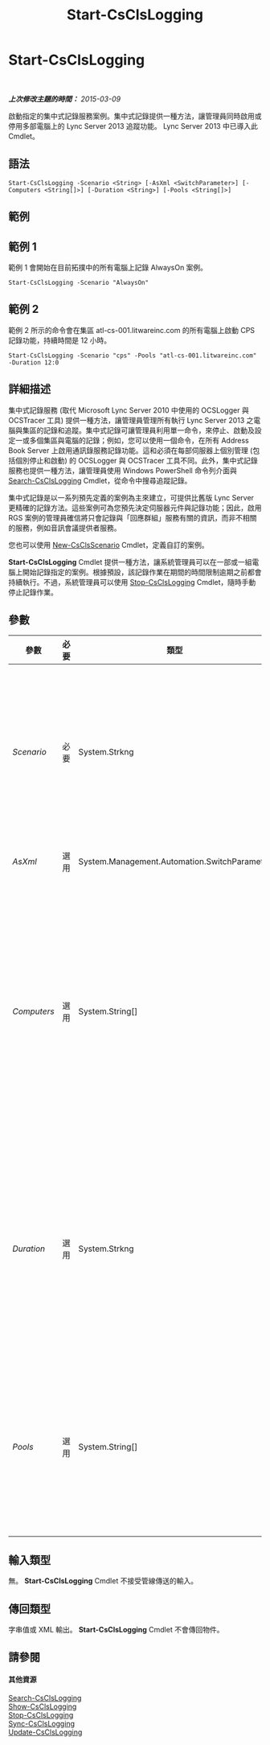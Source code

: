﻿---
title: Start-CsClsLogging
TOCTitle: Start-CsClsLogging
ms:assetid: cac15f5a-5a0c-4b3c-9bef-bb4fd44005b2
ms:mtpsurl: https://technet.microsoft.com/zh-tw/library/JJ619190(v=OCS.15)
ms:contentKeyID: 49292309
ms.date: 08/24/2015
mtps_version: v=OCS.15
ms.translationtype: HT
---

# Start-CsClsLogging

 

_**上次修改主題的時間：** 2015-03-09_

啟動指定的集中式記錄服務案例。集中式記錄提供一種方法，讓管理員同時啟用或停用多部電腦上的 Lync Server 2013 追蹤功能。 Lync Server 2013 中已導入此 Cmdlet。

## 語法

    Start-CsClsLogging -Scenario <String> [-AsXml <SwitchParameter>] [-Computers <String[]>] [-Duration <String>] [-Pools <String[]>]

## 範例

## 範例 1

範例 1 會開始在目前拓撲中的所有電腦上記錄 AlwaysOn 案例。

    Start-CsClsLogging -Scenario "AlwaysOn"

## 範例 2

範例 2 所示的命令會在集區 atl-cs-001.litwareinc.com 的所有電腦上啟動 CPS 記錄功能，持續時間是 12 小時。

    Start-CsClsLogging -Scenario "cps" -Pools "atl-cs-001.litwareinc.com" -Duration 12:0

## 詳細描述

集中式記錄服務 (取代 Microsoft Lync Server 2010 中使用的 OCSLogger 與 OCSTracer 工具) 提供一種方法，讓管理員管理所有執行 Lync Server 2013 之電腦與集區的記錄和追蹤。集中式記錄可讓管理員利用單一命令，來停止、啟動及設定一或多個集區與電腦的記錄；例如，您可以使用一個命令，在所有 Address Book Server 上啟用通訊錄服務記錄功能。這和必須在每部伺服器上個別管理 (包括個別停止和啟動) 的 OCSLogger 與 OCSTracer 工具不同。此外，集中式記錄服務也提供一種方法，讓管理員使用 Windows PowerShell 命令列介面與 [Search-CsClsLogging](search-csclslogging.md) Cmdlet，從命令中搜尋追蹤記錄。

集中式記錄是以一系列預先定義的案例為主來建立，可提供比舊版 Lync Server 更精確的記錄方法。這些案例可為您預先決定伺服器元件與記錄功能；因此，啟用 RGS 案例的管理員確信將只會記錄與「回應群組」服務有關的資訊，而非不相關的服務，例如音訊會議提供者服務。

您也可以使用 [New-CsClsScenario](new-csclsscenario.md) Cmdlet，定義自訂的案例。

**Start-CsClsLogging** Cmdlet 提供一種方法，讓系統管理員可以在一部或一組電腦上開始記錄指定的案例。根據預設，該記錄作業在期間的時間限制逾期之前都會持續執行。不過，系統管理員可以使用 [Stop-CsClsLogging](stop-csclslogging.md) Cmdlet，隨時手動停止記錄作業。

## 參數


<table>
<colgroup>
<col style="width: 25%" />
<col style="width: 25%" />
<col style="width: 25%" />
<col style="width: 25%" />
</colgroup>
<thead>
<tr class="header">
<th>參數</th>
<th>必要</th>
<th>類型</th>
<th>說明</th>
</tr>
</thead>
<tbody>
<tr class="odd">
<td><p><em>Scenario</em></p></td>
<td><p>必要</p></td>
<td><p>System.Strkng</p></td>
<td><p>要啟動的集中式記錄案例名稱。使用以下命令可以傳回可用的案例 (與其名稱) 名稱：</p>
<p>Get-CsClsScenario | Select-Object Name</p>
<p>請注意，每次和 <strong>Start-CsClsLogging</strong> Cmdlet 的通話，您只能指定一個案例。此外，在電腦上一次只能啟動一個非 &quot;AlwaysOn&quot; 案例的案例。</p></td>
</tr>
<tr class="even">
<td><p><em>AsXml</em></p></td>
<td><p>選用</p></td>
<td><p>System.Management.Automation.SwitchParameter</p></td>
<td><p>指定時，會使用 XML 傳回資訊。</p></td>
</tr>
<tr class="odd">
<td><p><em>Computers</em></p></td>
<td><p>選用</p></td>
<td><p>System.String[]</p></td>
<td><p>可讓管理員在指定的伺服器或一組伺服器上啟動記錄功能。若要在單一伺服器上啟動記錄功能，請指定該伺服器的完整網域名稱。例如：</p>
<p>-Computers &quot;atl-server-001.litwareinc.com&quot;</p>
<p>您可以使用逗號分隔電腦的 FQDN 來指定多個伺服器：</p>
<p>-Computers &quot;atl-server-001.litwareinc.com&quot;,&quot;red-server-002.litwareinc.com&quot;</p>
<p>如果未加入 Computers 參數或 Pools 參數， <strong>Start-CsClsLogging</strong> Cmdlet 將針對拓撲中的所有電腦自動執行。</p></td>
</tr>
<tr class="even">
<td><p><em>Duration</em></p></td>
<td><p>選用</p></td>
<td><p>System.Strkng</p></td>
<td><p>記錄作業應要執行的時間。例如，以下語法會使得記錄作業執行 2 小時 (0 天.02 小時:00 分鐘)，然後才停止：</p>
<p>-Duration 0.02:00</p>
<p>下列語法會將持續時間指定為 3 小時 15 分鐘：</p>
<p>-Duration 0.03:15</p>
<p>下列語法會將持續時間指定為 6 天 5 小時 12 分鐘：</p>
<p>-Duration 6.05:12</p>
<p>預設值是 4 小時 (04:00)。</p></td>
</tr>
<tr class="odd">
<td><p><em>Pools</em></p></td>
<td><p>選用</p></td>
<td><p>System.String[]</p></td>
<td><p>可讓管理員在集區中的每個伺服器上啟動記錄案例。若要在集區中啟動記錄功能，請指定該集區的完整網域名稱。例如：</p>
<p>-Pools &quot;atl-cs-001.litwareinc.com&quot;</p>
<p>您可以使用逗號分隔集區的 FQDN 來指定多個集區：</p>
<p>-Pools &quot;atl-cs-001.litwareinc.com&quot;,&quot;red-cs-002.litwareinc.com&quot;</p></td>
</tr>
</tbody>
</table>


## 輸入類型

無。 **Start-CsClsLogging** Cmdlet 不接受管線傳送的輸入。

## 傳回類型

字串值或 XML 輸出。 **Start-CsClsLogging** Cmdlet 不會傳回物件。

## 請參閱

#### 其他資源

[Search-CsClsLogging](search-csclslogging.md)  
[Show-CsClsLogging](show-csclslogging.md)  
[Stop-CsClsLogging](stop-csclslogging.md)  
[Sync-CsClsLogging](sync-csclslogging.md)  
[Update-CsClsLogging](update-csclslogging.md)

